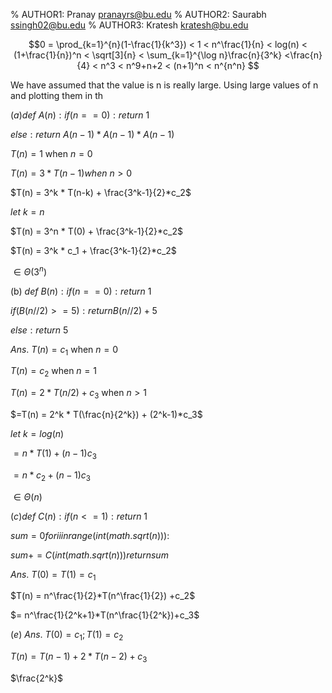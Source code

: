 % AUTHOR1: Pranay pranayrs@bu.edu
% AUTHOR2: Saurabh ssingh02@bu.edu
% AUTHOR3: Kratesh kratesh@bu.edu

$$0 = \prod_{k=1}^{n}(1-\frac{1}{k^3}) < 1 < n^\frac{1}{n} < log(n) < (1+\frac{1}{n})^n <  \sqrt[3]{n} < \sum_{k=1}^{\log n}\frac{n}{3^k} <\frac{n}{4} < n^3 < n^9+n+2 < (n+1)^n < n^{n^n}  $$

We have assumed that the value is n is really large. Using large values of n and plotting them in th

$(a) def\ A(n):if (n == 0):return\ 1$

$else:return\ A(n-1) * A(n-1) * A(n-1)$

$T(n) = 1$ when $n=0$

$T(n) = 3*T(n-1) when\ n>0$

$T(n) = 3^k * T(n-k) + \frac{3^k-1}{2}*c_2$

$let\ k = n$

$T(n) = 3^n * T(0) + \frac{3^k-1}{2}*c_2$

$T(n) = 3^k * c_1 + \frac{3^k-1}{2}*c_2$

$\in \Theta(3^n)$

(b) $def\ B(n):if (n == 0):return\ 1$

$if (B(n//2) >= 5):return B(n//2) + 5$

$else:return\ 5$

$Ans.\ T(n) = c_1$ when $n=0$

$T(n) = c_2$ when $n=1$

$T(n) = 2*T(n/2) +c_3$ when $n>1$

$=T(n) = 2^k * T(\frac{n}{2^k}) + (2^k-1)*c_3$

$let\ k = log(n)$

$= n*T(1) + (n-1)c_3$

$= n*c_2 + (n-1)c_3$

$\in \Theta(n)$


$(c)def\ C(n):if (n <= 1):return\ 1$

$sum=0for ii in range(int(math.sqrt(n))):$

$sum +=C(int(math.sqrt(n)))return sum$

$Ans.\ T(0) = T(1) = c_1$

$T(n) = n^\frac{1}{2}*T(n^\frac{1}{2}) +c_2$

$= n^\frac{1}{2^k+1}*T(n^\frac{1}{2^k})+c_3$


$(e)\ Ans.\ T(0) = c_1; T(1)=c_2$

$T(n) = T(n-1) + 2*T(n-2) + c_3$

$\frac{2^k}$
